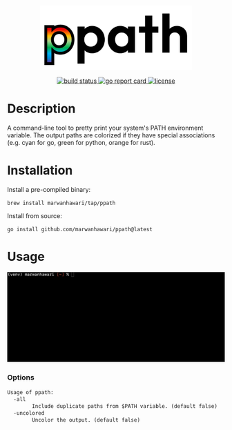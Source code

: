 <p align="center">
  <img width=70% height=auto src="https://github.com/marwanhawari/ppath/raw/main/assets/ppath_logo.png" alt="ppath logo"/>
</p>

<p align="center">
  <a href="https://github.com/marwanhawari/ppath/actions/">
    <img src="https://github.com/marwanhawari/ppath/actions/workflows/test.yml/badge.svg" alt="build status"/>
  </a>

  <a href="https://goreportcard.com/report/github.com/marwanhawari/ppath">
    <img src="https://goreportcard.com/badge/github.com/marwanhawari/ppath" alt="go report card"/>
  </a>

  <a href="https://github.com/marwanhawari/ppath/blob/main/LICENSE">
    <img src="https://img.shields.io/github/license/marwanhawari/ppath?color=blue" alt="license"/>
  </a>
</p>

# Description
A command-line tool to pretty print your system's PATH environment variable. The output paths are colorized if they have special associations (e.g. cyan for go, green for python, orange for rust).

# Installation
Install a pre-compiled binary:
```
brew install marwanhawari/tap/ppath
```

Install from source:
```
go install github.com/marwanhawari/ppath@latest
```

# Usage
![ppath usage](https://github.com/marwanhawari/ppath/raw/main/assets/ppath_usage.gif)

### Options
```
Usage of ppath:
  -all
        Include duplicate paths from $PATH variable. (default false)
  -uncolored
        Uncolor the output. (default false)
```
